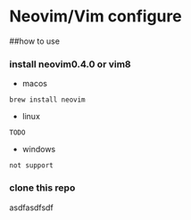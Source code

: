 # Neovim/Vim configure

##how to use
### install neovim0.4.0 or vim8
* macos
```
brew install neovim
```
* linux
```
TODO
```
* windows
```
not support
```
### clone this repo

asdfasdfsdf
